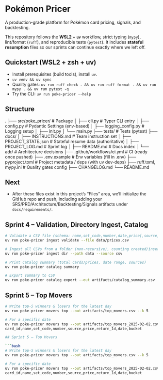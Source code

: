# Pokémon Pricer

A production-grade platform for Pokémon card pricing, signals, and backtesting.

This repository follows the **WSL2 + `uv`** workflow, strict typing (`mypy`), lint/format (`ruff`), and reproducible tests (`pytest`). It includes **stateful resumption** files so our sprints can continue exactly where we left off.

## Quickstart (WSL2 + zsh + uv)

- Install prerequisites (build tools), install `uv`.
- `uv venv && uv sync`
- Quality gates: `uv run ruff check . && uv run ruff format . && uv run mypy . && uv run pytest -q`
- Try the CLI: `uv run poke-pricer --help`

## Structure

.
├── src/poke_pricer/ # Package
│ ├── cli.py # Typer CLI entry
│ ├── config.py # Pydantic Settings (env-based)
│ ├── logging_config.py # Logging setup
│ ├── init.py
│ └── main.py
├── tests/ # Tests (pytest)
├── docs/
│ ├── INSTRUCTIONS.md # Team instruction set
│ ├── PROJECT_STATE.json # Stateful resume data (authoritative)
│ ├── PROJECT_LOG.md # Sprint log
│ ├── README.md # Docs index
│ └── adr/ # Architecture decisions
├── .github/workflows/ci.yml # CI (ready once pushed)
├── .env.example # Env variables (fill in .env)
├── pyproject.toml # Project metadata / deps (with uv dev-deps)
├── ruff.toml, mypy.ini # Quality gates config
├── CHANGELOG.md
└── README.md

## Next

- After these files exist in this project’s “Files” area, we’ll initialize the GitHub repo and push, including adding your SRS/PRD/Architecture/Backtesting/Signals artifacts under `docs/requirements/`.

## Sprint 4 – Validation, Directory Ingest, Catalog

~~~bash
# Validate a CSV file (schema: name,set_code,number,date,price[,source,rarity])
uv run poke-pricer ingest validate --file data/prices.csv

# Ingest all CSVs from a folder (non-recursive), counting created/inserted/skipped
uv run poke-pricer ingest dir --path data --source csv

# Print catalog summary (total cards/prices, date range, sources)
uv run poke-pricer catalog summary

# Export summary to CSV
uv run poke-pricer catalog export --out artifacts/catalog_summary.csv
~~~

## Sprint 5 – Top Movers

```bash
# Write top-5 winners & losers for the latest day
uv run poke-pricer movers top --out artifacts/top_movers.csv --k 5

# For a specific date
uv run poke-pricer movers top --out artifacts/top_movers_2025-02-02.csv --k 5 --date 2025-02-02
card_id,name,set_code,number,source,price,return_1d,date,bucket

## Sprint 5 – Top Movers

```bash
# Write top-5 winners & losers for the latest day
uv run poke-pricer movers top --out artifacts/top_movers.csv --k 5

# For a specific date
uv run poke-pricer movers top --out artifacts/top_movers_2025-02-02.csv --k 5 --date 2025-02-02
card_id,name,set_code,number,source,price,return_1d,date,bucket
